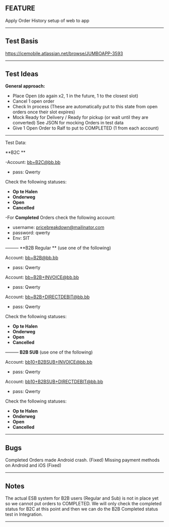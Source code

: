 ## FEATURE
Apply Order History setup of web to app

***
## Test Basis
<https://icemobile.atlassian.net/browse/JUMBOAPP-3593>

***

## Test Ideas
 

**General approach:**

- Place Open (do again x2, 1 in the future, 1 to the closest slot) 
- Cancel 1 open order 
- Check In process (These are automatically put to this state from open orders once their slot expires)
- Mock Ready for Delivery / Ready for pickup (or wait until they are converted) See JSON for mocking Orders in test data
- Give 1 Open Order to Ralf to put to COMPLETED (1 from each account)

***

Test Data:

**B2C **


-Account: bb+B2C@bb.bb 

- pass: Qwerty

Check the following statuses:

- **Op te Halen** 
- **Onderweg** 
- **Open** 
- **Cancelled**

-For **Completed** Orders check the following account:

- username: pricebreakdown@mailinator.com
- password: qwerty
- Env: SIT

———
**B2B Regular ** (use one of the following)

Account: bb+B2B@bb.bb

- pass: Qwerty


Account: bb+B2B+INVOICE@bb.bb 

- pass: Qwerty


Account: bb+B2B+DIRECTDEBIT@bb.bb 

- pass: Qwerty

Check the following statuses:

- **Op te Halen** 
- **Onderweg** 
- **Open** 
- **Cancelled**

———
**B2B SUB** (use one of the following)


Account: bb10+B2BSUB+INVOICE@bb.bb

- pass: Qwerty

 
Account: bb10+B2BSUB+DIRECTDEBIT@bb.bb 

- pass: Qwerty

Check the following statuses:

- **Op te Halen** 
- **Onderweg** 
- **Open** 
- **Cancelled**




***



## Bugs
Completed Orders made Android crash. (Fixed)
Missing payment methods on Android and iOS (Fixed)

***
## Notes
The actual ESB system for B2B users (Regular and Sub) is not in place yet so we cannot put orders to COMPLETED.
We will only check the completed status for B2C at this point and then we can do the B2B Completed status test in Integration.
***